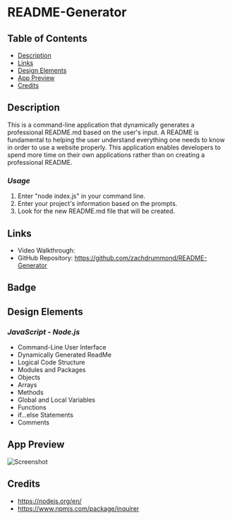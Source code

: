 # README-Generator

## Table of Contents
* [Description](#Description)
* [Links](#Links)
* [Design Elements](#Design-Elements)
* [App Preview](#App-Preview)
* [Credits](#Credits)

## Description
This is a command-line application that dynamically generates a professional README.md based on the user's input. A README is fundamental to helping the user understand everything one needs to know in order to use a website properly. This application enables developers to spend more time on their own applications rather than on creating a professional README.

### *Usage*
1. Enter "node index.js" in your command line.
2. Enter your project's information based on the prompts.
3. Look for the new README.md file that will be created.

## Links
* Video Walkthrough: 
* GitHub Repository: https://github.com/zachdrummond/README-Generator

## Badge

## Design Elements
### *JavaScript - Node.js*
* Command-Line User Interface
* Dynamically Generated ReadMe
* Logical Code Structure
* Modules and Packages
* Objects
* Arrays
* Methods
* Global and Local Variables
* Functions
* if...else Statements
* Comments

## App Preview
![Screenshot]()

## Credits
* https://nodejs.org/en/
* https://www.npmjs.com/package/inquirer
